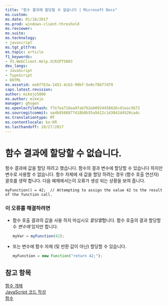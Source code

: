```yaml
---
title: "함수 결과에 할당할 수 없습니다 | Microsoft Docs"
ms.custom: 
ms.date: 01/18/2017
ms.prod: windows-client-threshold
ms.reviewer: 
ms.suite: 
ms.technology:
- javascript
ms.tgt_pltfrm: 
ms.topic: article
f1_keywords:
- VS.WebClient.Help.SCRIPT5003
dev_langs:
- JavaScript
- TypeScript
- DHTML
ms.assetid: ee8ffb3a-1451-4cb3-99bf-5e9cf8b77d79
caps.latest.revision: 
author: mikejo5000
ms.author: mikejo
manager: ghogen
ms.openlocfilehash: f7e7ea718aa97ab7b2eb0924458826cd1eac5672
ms.sourcegitcommit: aadb9588877418b8b55a5612c1d3842d4520ca4c
ms.translationtype: MT
ms.contentlocale: ko-KR
ms.lasthandoff: 10/27/2017
---
```

# <a name="cannot-assign-to-a-function-result"></a>함수 결과에 할당할 수 없습니다.
함수 결과에 값을 할당 하려고 했습니다. 함수의 결과 변수에 할당할 수 있습니다 하지만 변수로 사용할 수 없습니다. 함수 자체에 새 값을 할당 하려는 경우 (함수 호출 연산자) 괄호를 생략 합니다. 다음 예제에서는이 오류가 생성 되는 상황을 보여 줍니다.  
  
```  
myFunction() = 42;  // Attempting to assign the value 42 to the result of the function call.  
```  
  
### <a name="to-correct-this-error"></a>이 오류를 해결하려면  
  
-   함수 호출 결과의 값을 사용 하지 마십시오 *할당할*합니다. 함수 호출의 결과 할당할 수 *변수에* 있지만 합니다.  
  
    ```JavaScript  
    myVar = myFunction(42);  
    ```  
  
-   또는 변수에 함수 자체 (및 반환 값이 아닌) 할당할 수 있습니다.  
  
    ```JavaScript  
    myFunction = new Function("return 42;");  
    ```  
  
## <a name="see-also"></a>참고 항목  
 [함수 개체](../../javascript/reference/function-object-javascript.md)   
 [JavaScript 코드 작성](../../javascript/writing-javascript-code.md)   
 [함수](../../javascript/functions-javascript.md)